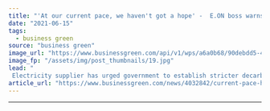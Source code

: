 ```yaml
---
title: "'At our current pace, we haven't got a hope' -  E.ON boss warns UK is off track to meet net zero target"
date: "2021-06-15"
tags: 
  - business green
source: "business green"
image_url: "https://www.businessgreen.com/api/v1/wps/a6a0b68/90debdd5-4cae-4ab4-814f-13287728fca1/8/bowbeat-350x250-185x114.jpg"
image_fp: "/assets/img/post_thumbnails/19.jpg"
lead: "
 Electricity supplier has urged government to establish stricter decarbonisation policies that can put UK on track to meeting climate goals ..."
article_url: "https://www.businessgreen.com/news/4032842/current-pace-haven-hope-boss-warns-uk-track-net-zero"
---
```


---
